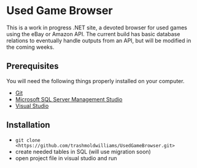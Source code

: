 # Used Game Browser

This is a work in progress .NET site, a devoted browser for used games using the eBay or Amazon API. The current build has basic database relations to eventually handle outputs from an API, but will be modified in the coming weeks.

## Prerequisites

You will need the following things properly installed on your computer.

* [Git](http://git-scm.com/)
* [Microsoft SQL Server Management Studio](https://msdn.microsoft.com/en-us/library/mt238290.aspx)
* [Visual Studio](https://www.visualstudio.com/en-us/visual-studio-homepage-vs.aspx)

## Installation

* `git clone <https://github.com/trashmoldwilliams/UsedGameBrowser.git>`
* create needed tables in SQL (will use migration soon)
* open project file in visual studio and run
